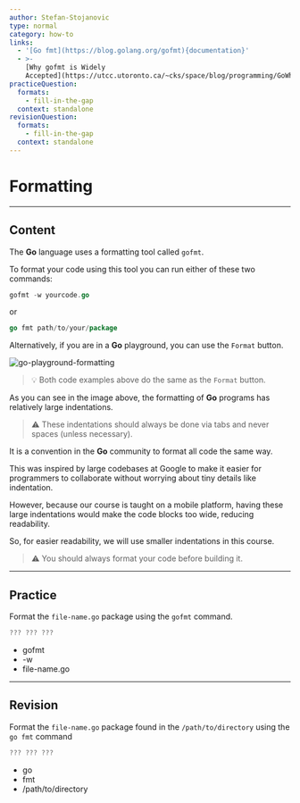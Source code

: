 ```yaml
---
author: Stefan-Stojanovic
type: normal
category: how-to
links:
  - '[Go fmt](https://blog.golang.org/gofmt){documentation}'
  - >-
    [Why gofmt is Widely
    Accepted](https://utcc.utoronto.ca/~cks/space/blog/programming/GoWhyGofmtAccepted){documentation}
practiceQuestion:
  formats:
    - fill-in-the-gap
  context: standalone
revisionQuestion:
  formats:
    - fill-in-the-gap
  context: standalone
---
```


# Formatting


---

## Content

The **Go** language uses a formatting tool called `gofmt`.

To format your code using this tool you can run either of these two commands:

```go
gofmt -w yourcode.go
```

or

```go
go fmt path/to/your/package
```

Alternatively, if you are in a **Go** playground, you can use the `Format` button.

![go-playground-formatting](https://img.enkipro.com/9bf5e016f114b46c7d59e4a223221537.png)

> 💡 Both code examples above do the same as the `Format` button.

As you can see in the image above, the formatting of **Go** programs has relatively large indentations.

> ⚠️ These indentations should always be done via tabs and never spaces (unless necessary).  

It is a convention in the **Go** community to format all code the same way. 

This was inspired by large codebases at Google to make it easier for programmers to collaborate without worrying about tiny details like indentation.

However, because our course is taught on a mobile platform, having these large indentations would make the code blocks too wide, reducing readability.

So, for easier readability, we will use smaller indentations in this course.

> ⚠️ You should always format your code before building it.


---

## Practice

Format the `file-name.go` package using the `gofmt` command.

```go
??? ??? ???
```

- gofmt
- -w
- file-name.go


---

## Revision

Format the `file-name.go` package found in the `/path/to/directory` using the `go fmt` command

```go
??? ??? ???
```

- go 
- fmt
- /path/to/directory
  
